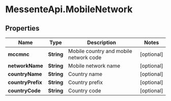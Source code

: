 # MessenteApi.MobileNetwork

## Properties

Name | Type | Description | Notes
------------ | ------------- | ------------- | -------------
**mccmnc** | **String** | Mobile country and mobile network code | [optional] 
**networkName** | **String** | Mobile network name | [optional] 
**countryName** | **String** | Country name | [optional] 
**countryPrefix** | **String** | Country prefix | [optional] 
**countryCode** | **String** | Country code | [optional] 


